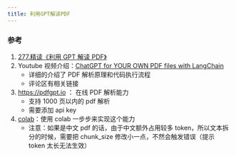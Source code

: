 ```yaml
---
title: 利用GPT解读PDF
---
```


### 参考

1. [277.精读《利用 GPT 解读 PDF》](https://github.com/ascoders/weekly/blob/master/%E5%89%8D%E6%B2%BF%E6%8A%80%E6%9C%AF/277.%E7%B2%BE%E8%AF%BB%E3%80%8A%E5%88%A9%E7%94%A8%20GPT%20%E8%A7%A3%E8%AF%BB%20PDF%E3%80%8B.md)
2. Youtube 视频介绍：[ChatGPT for YOUR OWN PDF files with LangChain](https://www.youtube.com/watch?v=TLf90ipMzfE&ab_channel=PromptEngineering)
   - 详细的介绍了 PDF 解析原理和代码执行流程
   - 评论区有相关链接
3. https://pdfgpt.io ： 在线 PDF 解析能力
   - 支持 1000 页以内的 pdf 解析
   - 需要添加 api key
4. [colab](https://colab.research.google.com/drive/181BSOH6KF_1o2lFG8DQ6eJd2MZyiSBNt?usp=sharing)：使用 colab 一步步来实现这个能力
   - 注意：如果是中文 pdf 的话，由于中文额外占用较多 token，所以文本拆分的时候，需要把 chunk_size 修改小一点，不然会触发错误（提示 token 太长无法生效）
